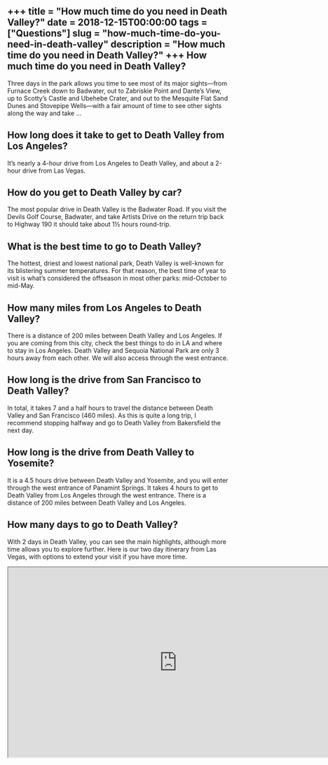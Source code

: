+++
title = "How much time do you need in Death Valley?"
date = 2018-12-15T00:00:00
tags = ["Questions"]
slug = "how-much-time-do-you-need-in-death-valley"
description = "How much time do you need in Death Valley?"
+++
How much time do you need in Death Valley?
------------------------------------------

Three days in the park allows you time to see most of its major sights—from Furnace Creek down to Badwater, out to Zabriskie Point and Dante’s View, up to Scotty’s Castle and Ubehebe Crater, and out to the Mesquite Flat Sand Dunes and Stovepipe Wells—with a fair amount of time to see other sights along the way and take …

How long does it take to get to Death Valley from Los Angeles?
--------------------------------------------------------------

It’s nearly a 4-hour drive from Los Angeles to Death Valley, and about a 2-hour drive from Las Vegas.

How do you get to Death Valley by car?
--------------------------------------

The most popular drive in Death Valley is the Badwater Road. If you visit the Devils Golf Course, Badwater, and take Artists Drive on the return trip back to Highway 190 it should take about 1½ hours round-trip.

What is the best time to go to Death Valley?
--------------------------------------------

The hottest, driest and lowest national park, Death Valley is well-known for its blistering summer temperatures. For that reason, the best time of year to visit is what’s considered the offseason in most other parks: mid-October to mid-May.

How many miles from Los Angeles to Death Valley?
------------------------------------------------

There is a distance of 200 miles between Death Valley and Los Angeles. If you are coming from this city, check the best things to do in LA and where to stay in Los Angeles. Death Valley and Sequoia National Park are only 3 hours away from each other. We will also access through the west entrance.

How long is the drive from San Francisco to Death Valley?
---------------------------------------------------------

In total, it takes 7 and a half hours to travel the distance between Death Valley and San Francisco (460 miles). As this is quite a long trip, I recommend stopping halfway and go to Death Valley from Bakersfield the next day.

How long is the drive from Death Valley to Yosemite?
----------------------------------------------------

It is a 4.5 hours drive between Death Valley and Yosemite, and you will enter through the west entrance of Panamint Springs. It takes 4 hours to get to Death Valley from Los Angeles through the west entrance. There is a distance of 200 miles between Death Valley and Los Angeles.

How many days to go to Death Valley?
------------------------------------

With 2 days in Death Valley, you can see the main highlights, although more time allows you to explore further. Here is our two day itinerary from Las Vegas, with options to extend your visit if you have more time.

<iframe allow="accelerometer; autoplay; clipboard-write; encrypted-media; gyroscope; picture-in-picture" allowfullscreen="" class="__youtube_prefs__  epyt-is-override  no-lazyload" data-no-lazy="1" data-origheight="433" data-origwidth="770" data-skipgform_ajax_framebjll="" height="433" id="_ytid_76241" loading="lazy" src="https://www.youtube.com/embed/zQ2cHA0i5fs?enablejsapi=1&autoplay=0&cc_load_policy=0&cc_lang_pref=&iv_load_policy=1&loop=0&modestbranding=0&rel=1&fs=1&playsinline=0&autohide=2&theme=dark&color=red&controls=1&" title="YouTube player" width="770"></iframe>